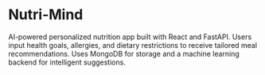 # Nutri-Mind
AI-powered personalized nutrition app built with React and FastAPI. Users input health goals, allergies, and dietary restrictions to receive tailored meal recommendations. Uses MongoDB for storage and a machine learning backend for intelligent suggestions.
